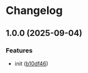 # Changelog

## 1.0.0 (2025-09-04)


### Features

* init ([b10df46](https://github.com/sanity-io/signed-urls/commit/b10df466eee0ebc2c5ff6004e65ae6cb7e582290))
